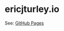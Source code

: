 # ericjturley.io

See:
[GitHub Pages](https://ericjturley-favor.github.io/ericjturley.io/local-micronaut-logging.html)